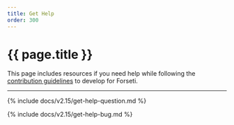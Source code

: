 ```yaml
---
title: Get Help
order: 300
---
```


# {{ page.title }}

This page includes resources if you need help while following the
[contribution guidelines](https://github.com/forseti-security/forseti-security/blob/master/.github/CONTRIBUTING.md)
to develop for Forseti.

---

{% include docs/v2.15/get-help-question.md %}

{% include docs/v2.15/get-help-bug.md %}
